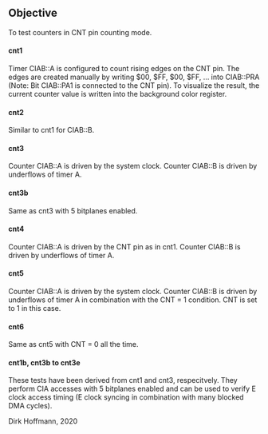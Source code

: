 ## Objective

To test counters in CNT pin counting mode.

#### cnt1 

Timer CIAB::A is configured to count rising edges on the CNT pin. The edges are created manually by writing $00, $FF, $00, $FF, ... into CIAB::PRA (Note: Bit CIAB::PA1 is connected to the CNT pin). To visualize the result, the current counter value is written into the background color register.

#### cnt2

Similar to cnt1 for CIAB::B. 

#### cnt3

Counter CIAB::A is driven by the system clock. Counter CIAB::B is driven by underflows of timer A.

#### cnt3b

Same as cnt3 with 5 bitplanes enabled. 

#### cnt4

Counter CIAB::A is driven by the CNT pin as in cnt1. Counter CIAB::B is driven by underflows of timer A.

#### cnt5

Counter CIAB::A is driven by the system clock. Counter CIAB::B is driven by underflows of timer A in combination with the CNT = 1 condition. CNT is set to 1 in this case. 

#### cnt6

Same as cnt5 with CNT = 0 all the time. 

#### cnt1b, cnt3b to cnt3e

These tests have been derived from cnt1 and cnt3, respecitvely. They perform CIA accesses with 5 bitplanes enabled and can be used to verify E clock access timing (E clock syncing in combination with many blocked DMA cycles). 


Dirk Hoffmann, 2020
